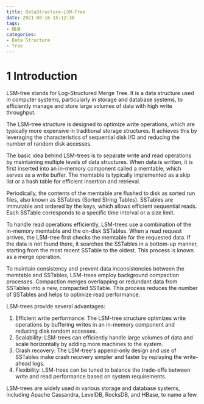 ```yaml
---
title: DataStructure-LSM-Tree
date: 2021-08-16 15:12:30
tags: 
- 摘录
categories: 
- Data Structure
- Tree
---
```


<!--more-->

# 1 Introduction

LSM-tree stands for Log-Structured Merge Tree. It is a data structure used in computer systems, particularly in storage and database systems, to efficiently manage and store large volumes of data with high write throughput.

The LSM-tree structure is designed to optimize write operations, which are typically more expensive in traditional storage structures. It achieves this by leveraging the characteristics of sequential disk I/O and reducing the number of random disk accesses.

The basic idea behind LSM-trees is to separate write and read operations by maintaining multiple levels of data structures. When data is written, it is first inserted into an in-memory component called a memtable, which serves as a write buffer. The memtable is typically implemented as a skip list or a hash table for efficient insertion and retrieval.

Periodically, the contents of the memtable are flushed to disk as sorted run files, also known as SSTables (Sorted String Tables). SSTables are immutable and ordered by the keys, which allows efficient sequential reads. Each SSTable corresponds to a specific time interval or a size limit.

To handle read operations efficiently, LSM-trees use a combination of the in-memory memtable and the on-disk SSTables. When a read request arrives, the LSM-tree first checks the memtable for the requested data. If the data is not found there, it searches the SSTables in a bottom-up manner, starting from the most recent SSTable to the oldest. This process is known as a merge operation.

To maintain consistency and prevent data inconsistencies between the memtable and SSTables, LSM-trees employ background compaction processes. Compaction merges overlapping or redundant data from SSTables into a new, compacted SSTable. This process reduces the number of SSTables and helps to optimize read performance.

LSM-trees provide several advantages:

1. Efficient write performance: The LSM-tree structure optimizes write operations by buffering writes in an in-memory component and reducing disk random accesses.
1. Scalability: LSM-trees can efficiently handle large volumes of data and scale horizontally by adding more machines to the system.
1. Crash recovery: The LSM-tree's append-only design and use of SSTables make crash recovery simpler and faster by replaying the write-ahead logs.
1. Flexibility: LSM-trees can be tuned to balance the trade-offs between write and read performance based on system requirements.

LSM-trees are widely used in various storage and database systems, including Apache Cassandra, LevelDB, RocksDB, and HBase, to name a few.
